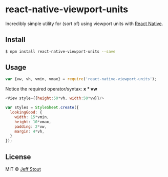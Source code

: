 # react-native-viewport-units
Incredibly simple utility for (sort of) using viewport units with [React Native](https://github.com/facebook/react-native).

## Install
```sh
$ npm install react-native-viewport-units --save
```

## Usage
```javascript
var {vw, vh, vmin, vmax} = require('react-native-viewport-units');
```

Notice the required operator/syntax: __x * vw__
```javascript
<View style={{height:50*vh, width:50*vw}}/>
```

```javascript
var styles = StyleSheet.create({
  lookingGood: {
    width: 15*vmin,
    height: 10*vmax,
    padding: 2*vw,
    margin: 4*vh,
  }
});
```

## License
MIT © [Jeff Stout](http://jmstout.com)